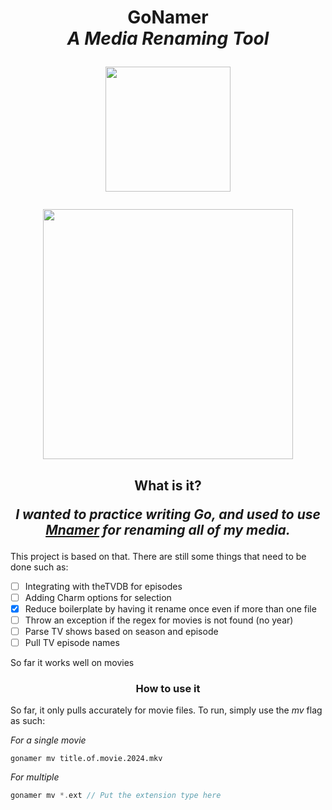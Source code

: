 <h1 align="center">
  GoNamer
  <br>
  <i>A Media Renaming Tool</i>
  <p>
    <img src="https://imgs.search.brave.com/811XP1RwmaV1BGXmXM8o3m8PYtEKXs9EzvN3qxl8YHE/rs:fit:860:0:0/g:ce/aHR0cHM6Ly9nb3Bo/ZXJzb3VyY2UuY29t/L2ltZy9taWMtZHJv/cC5wbmc" width="200" height="200" />
  </p>
</h1>

<p align="center">
  <img src="https://raw.githubusercontent.com/catppuccin/catppuccin/main/assets/palette/macchiato.png" width="400" />
</p>

<h2 align="center">
  What is it?
  <p align="center">
  <i>I wanted to practice writing Go, and used to use 
  <a href="https://github.com/jkwill87/mnamer">Mnamer</a>
  for renaming all of my media.</i> 
  </p>
</h2>

This project is based on that. There are still some things
that need to be done such as:

- [ ] Integrating with theTVDB for episodes
- [ ] Adding Charm options for selection
- [x] Reduce boilerplate by having it rename once even if more than one file
- [ ] Throw an exception if the regex for movies is not found (no year)
- [ ] Parse TV shows based on season and episode
- [ ] Pull TV episode names

So far it works well on movies

<h3 align="center">
  How to use it
</h3>

So far, it only pulls accurately for movie files. To run, simply use the *mv* flag as such:

*For a single movie*
```
gonamer mv title.of.movie.2024.mkv
```

*For multiple*
```go
gonamer mv *.ext // Put the extension type here
```
